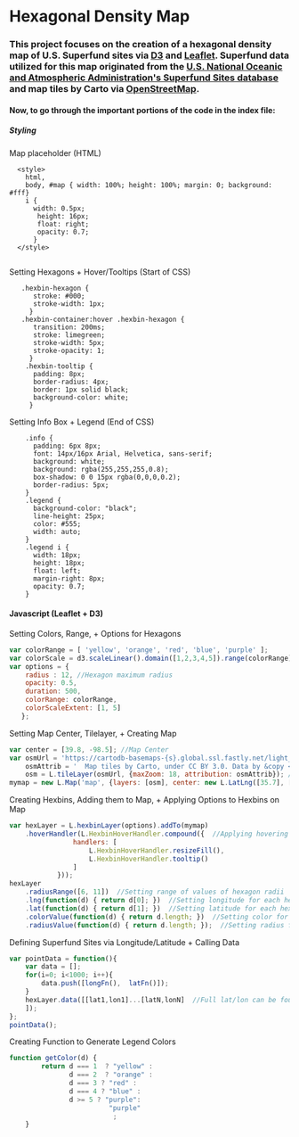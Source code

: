 # Hexagonal Density Map

### This project focuses on the creation of a hexagonal density map of U.S. Superfund sites via <a href="https://d3js.org/">D3</a> and <a href="https://leafletjs.com/">Leaflet</a>. Superfund data utilized for this map originated from the <a href="https://data.noaa.gov/dataset/dataset/superfund-sites">U.S. National Oceanic and Atmospheric Administration's Superfund Sites database</a> and map tiles by Carto via <a href="http://openstreetmap.org/copyright">OpenStreetMap</a>.

#### Now, to go through the important portions of the code in the index file:

##### Styling

Map placeholder (HTML)

```
  <style> 
    html,
    body, #map { width: 100%; height: 100%; margin: 0; background: #fff}
    i {
      width: 0.5px;
       height: 16px;
       float: right;
       opacity: 0.7;
      }
  </style>
  
```
Setting Hexagons + Hover/Tooltips (Start of CSS)
```
   .hexbin-hexagon { 
      stroke: #000;
      stroke-width: 1px;
     }
   .hexbin-container:hover .hexbin-hexagon {
      transition: 200ms;
      stroke: limegreen;
      stroke-width: 5px;
      stroke-opacity: 1;
     }
    .hexbin-tooltip {
      padding: 8px;
      border-radius: 4px;
      border: 1px solid black;
      background-color: white;
     }
```
Setting Info Box + Legend (End of CSS)
```
    .info {
      padding: 6px 8px;
      font: 14px/16px Arial, Helvetica, sans-serif;
      background: white;
      background: rgba(255,255,255,0.8);
      box-shadow: 0 0 15px rgba(0,0,0,0.2);
      border-radius: 5px;
    }
    .legend {
      background-color: "black";
      line-height: 25px;
      color: #555;
      width: auto;
    }
    .legend i {
      width: 18px;
      height: 18px;
      float: left;
      margin-right: 8px;
      opacity: 0.7;
    }
```
#### Javascript (Leaflet + D3)
Setting Colors, Range, + Options for Hexagons
```javascript
var colorRange = [ 'yellow', 'orange', 'red', 'blue', 'purple' ];
var colorScale = d3.scaleLinear().domain([1,2,3,4,5]).range(colorRange);
var options = {
    radius : 12, //Hexagon maximum radius
    opacity: 0.5,
    duration: 500,
    colorRange: colorRange,
    colorScaleExtent: [1, 5]
   };
```
Setting Map Center, Tilelayer, + Creating Map
```javascript
var center = [39.8, -98.5]; //Map Center
var osmUrl = 'https://cartodb-basemaps-{s}.global.ssl.fastly.net/light_all/{z}/{x}/{y}.png',
    osmAttrib = '  Map tiles by Carto, under CC BY 3.0. Data by &copy <a href="http://openstreetmap.org/copyright">OpenStreetMap</a>, under ODbL.',
    osm = L.tileLayer(osmUrl, {maxZoom: 18, attribution: osmAttrib}); //Tilelayer
mymap = new L.Map('map', {layers: [osm], center: new L.LatLng([35.7], [-98]), zoom: 4}); // Creating map
```
Creating Hexbins, Adding them to Map, + Applying Options to Hexbins on Map
```javascript
var hexLayer = L.hexbinLayer(options).addTo(mymap)
	.hoverHandler(L.HexbinHoverHandler.compound({  //Applying hovering
				handlers: [
					L.HexbinHoverHandler.resizeFill(),
					L.HexbinHoverHandler.tooltip() 
				]
			}));
hexLayer
	.radiusRange([6, 11])  //Setting range of values of hexagon radii
	.lng(function(d) { return d[0]; })  //Setting longitude for each hex
	.lat(function(d) { return d[1]; })  //Setting latitude for each hex
	.colorValue(function(d) { return d.length; })  //Setting color for each hex
	.radiusValue(function(d) { return d.length; });  //Setting radius for each hex
```
Defining Superfund Sites via Longitude/Latitude + Calling Data
```javascript
var pointData = function(){
    var data = [];
    for(i=0; i<1000; i++){
        data.push([longFn(),  latFn()]);
    }
    hexLayer.data([[lat1,lon1]...[latN,lonN]  //Full lat/lon can be found in index file
    ]);
};
pointData();
```
Creating Function to Generate Legend Colors
```javascript
function getColor(d) {
        return d === 1  ? "yellow" :
               d === 2  ? "orange" :
               d === 3 ? "red" :
               d === 4 ? "blue" :
               d >= 5 ? "purple":
                         "purple"
                          ;
    }
```
